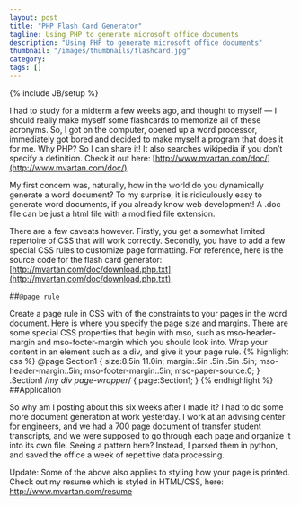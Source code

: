 ```yaml
---
layout: post
title: "PHP Flash Card Generator"
tagline: Using PHP to generate microsoft office documents
description: "Using PHP to generate microsoft office documents"
thumbnail: "/images/thumbnails/flashcard.jpg"
category: 
tags: []
---
```

{% include JB/setup %}


I had to study for a midterm a few weeks ago, and thought to myself — I should really make myself some flashcards to memorize all of these acronyms. So, I got on the computer, opened up a word processor, immediately got bored and decided to make myself a program that does it for me. Why PHP? So I can share it! It also searches wikipedia if you don’t specify a definition. Check it out here: [http://www.mvartan.com/doc/](http://www.mvartan.com/doc/)


My first concern was, naturally, how in the world do you dynamically generate a word document? To my surprise, it is ridiculously easy to generate word documents, if you already know web development! A .doc file can be just a html file with a modified file extension.

There are a few caveats however. Firstly, you get a somewhat limited repertoire of CSS that will work correctly. Secondly, you have to add a few special CSS rules to customize page formatting. For reference, here is the source code for the flash card generator: [http://mvartan.com/doc/download.php.txt](http://mvartan.com/doc/download.php.txt).

##`@page rule`

Create a page rule in CSS with of the constraints to your pages in the word document. Here is where you specify the page size and margins. There are some special CSS properties that begin with mso, such as mso-header-margin and mso-footer-margin which you should look into. Wrap your content in an element such as a div, and give it your page rule.
{% highlight css %}
@page Section1
{
    size:8.5in 11.0in;
    margin:.5in .5in .5in .5in;
    mso-header-margin:.5in;
    mso-footer-margin:.5in;
    mso-paper-source:0;
}
.Section1 /*my div page-wrapper*/
{
    page:Section1;
}
{% endhighlight %}
##Application

So why am I posting about this six weeks after I made it? I had to do some more document generation at work yesterday. I work at an advising center for engineers, and we had a 700 page document of transfer student transcripts, and we were supposed to go through each page and organize it into its own file. Seeing a pattern here? Instead, I parsed them in python, and saved the office a week of repetitive data processing.

Update: Some of the above also applies to styling how your page is printed. Check out my resume which is styled in HTML/CSS, here: http://www.mvartan.com/resume